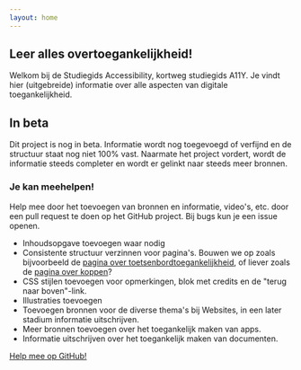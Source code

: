 ```yaml
---
layout: home
---
```

<section class="usa-hero" aria-label="Introduction">
      <div class="grid-container">
        <div class="usa-hero__callout">
          <h1 class="usa-hero__heading">
            <span class="usa-hero__heading--alt">Leer alles over</span>toegankelijkheid!
          </h1>
           <p>Welkom bij de Studiegids Accessibility, kortweg studiegids A11Y. Je vindt hier (uitgebreide) informatie over alle aspecten van digitale toegankelijkheid.</p>
        </div>
      </div>
    </section>

   <section id="test-section-id" class="usa-section">
      <div class="grid-container usa-intro">
        <h2 class="font-heading-xl margin-y-0">In beta</h2>
        <p>
        Dit project is nog in beta. Informatie wordt nog toegevoegd of verfijnd en de structuur staat nog niet 100% vast. Naarmate het project vordert, wordt de informatie steeds completer en wordt er gelinkt naar steeds meer bronnen.</p>
        <h3>Je kan meehelpen!</h3>
		<p>Help mee door het toevoegen van bronnen en informatie, video's, etc. door een pull request te doen op het GitHub project. Bij bugs kun je een issue openen.</p>
		<ul>
        	<li>Inhoudsopgave toevoegen waar nodig</li>
        	<li>Consistente structuur verzinnen voor pagina's. Bouwen we op zoals bijvoorbeeld de <a href="/website/toetsenbord.html">pagina over toetsenbordtoegankelijkheid</a>, of liever zoals de <a href="/website/koppen.html">pagina over koppen</a>?</li>
        	<li>CSS stijlen toevoegen voor opmerkingen, blok met credits en de "terug naar boven"-link.</li>
        	<li>Illustraties toevoegen</li>
        	<li>Toevoegen bronnen voor de diverse thema's bij Websites, in een later stadium informatie uitschrijven.</li>
        	<li>Meer bronnen toevoegen over het toegankelijk maken van apps.</li>
        	<li>Informatie uitschrijven over het toegankelijk maken van documenten.</li>
    	</ul>
        <a class="usa-button usa-button--big" href="/werk.html">Help mee op GitHub!</a>
      </div>
    </section>